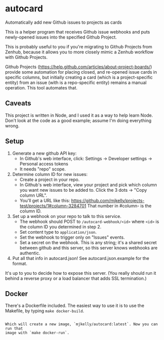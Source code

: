 # autocard

Automatically add new Github issues to projects as cards

This is a helper program that receives Github issue webhooks and puts
newly-opened issues into the specified Github Project.

This is probably useful to you if you're migrating to Github Projects from
Zenhub, because it allows you to more closely mimic a Zenhub workflow with
Github Projects.

Github Projects (https://help.github.com/articles/about-project-boards/)
provide some automation for placing closed, and re-opened issue cards in
specific columns, but initially creating a card (which is a project-specific
entity) from an issue (with is a repo-specific entity) remains a manual
operation. This tool automates that.

## Caveats

This project is written in Node, and I used it as a way to help learn Node.
Don't look at the code as a good example; assume I'm doing everything wrong.

## Setup 

1. Generate a new github API key:
    - In Github's web interface, click:
      Settings -> Developer settings -> Personal access tokens
    - It needs "repo" scope.
2. Determine column ID for new issues:
    - Create a project in your repo.
    - In Github's web interface, view your project and pick which column you
      want new issues to be added to. Click the 3 dots -> "Copy column URL".
    - You'll get a URL like this:
      https://github.com/mjkelly/projects-test/projects/1#column-3284701
      That number in #column-<id> is the column ID.
3. Set up a webhook on your repo to talk to this service.
    - The webhook should POST to `/autocard-webhook/<id>`
      where `<id>` is the column ID you determined in step 2.
    - Set content type to `application/json`.
    - Set the webhook to trigger only on "Issues" events.
    - Set a secret on the webhook. This is any string; it's a shared secret
      between github and this server, so this server knows webhooks are
      authentic.
4. Put all that info in autocard.json! See
   autocard.json.example for the format.

It's up to you to decide how to expose this server. (You really should run
it behind a reverse proxy or a load balancer that adds SSL termination.)

## Docker

There's a Dockerfile included. The easiest way to use it is to use the
Makefile, by typing `make docker-build`.
```

Which will create a new image, `mjkelly/autocard:latest`. Now you can run that
image with `make docker-run`.

